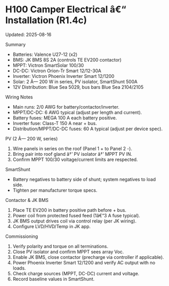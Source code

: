 ﻿# H100 Camper Electrical â€“ Installation (R1.4c)

Updated: 2025-08-16

Summary
- Batteries: Valence U27-12 (x2)
- BMS: JK BMS 8S 2A (controls TE EV200 contactor)
- MPPT: Victron SmartSolar 100/30
- DC-DC: Victron Orion-Tr Smart 12/12-30A
- Inverter: Victron Phoenix Inverter Smart 12/1200
- Solar: 2 Ã— 200 W in series, PV isolator, SmartShunt 500A
- 12V Distribution: Blue Sea 5029, bus bars Blue Sea 2104/2105

Wiring Notes
- Main runs: 2/0 AWG for battery/contactor/inverter.
- MPPT/DC-DC: 6 AWG typical (adjust per length and current).
- Battery fuses: MEGA 100 A each battery positive.
- Inverter fuse: Class-T 150 A near + bus.
- Distribution/MPPT/DC-DC fuses: 60 A typical (adjust per device spec).

PV (2 Ã— 200 W, series)
1. Wire panels in series on the roof (Panel 1 + to Panel 2 -).
2. Bring pair into roof gland â†’ PV isolator â†’ MPPT PV IN.
3. Confirm MPPT 100/30 voltage/current limits are respected.

SmartShunt
- Battery negatives to battery side of shunt; system negatives to load side.
- Tighten per manufacturer torque specs.

Contactor & JK BMS
1. Place TE EV200 in battery positive path before + bus.
2. Power coil from protected fused feed (1â€“3 A fuse typical).
3. JK BMS output drives coil via control relay (per JK wiring).
4. Configure LVD/HVD/Temp in JK app.

Commissioning
1. Verify polarity and torque on all terminations.
2. Close PV isolator and confirm MPPT sees array Voc.
3. Enable JK BMS, close contactor (precharge via controller if applicable).
4. Power Phoenix Inverter Smart 12/1200 and verify AC output with no loads.
5. Check charge sources (MPPT, DC-DC) current and voltage.
6. Record baseline values in SmartShunt.



